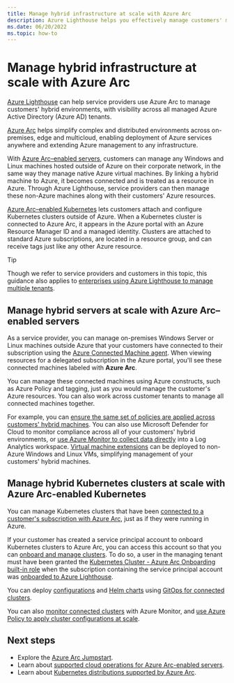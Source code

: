 ```yaml
---
title: Manage hybrid infrastructure at scale with Azure Arc
description: Azure Lighthouse helps you effectively manage customers' machines and Kubernetes clusters outside of Azure.
ms.date: 06/20/2022
ms.topic: how-to
---
```


# Manage hybrid infrastructure at scale with Azure Arc

[Azure Lighthouse](../overview.md) can help service providers use Azure Arc to manage customers' hybrid environments, with visibility across all managed Azure Active Directory (Azure AD) tenants.

[Azure Arc](../../azure-arc/overview.md) helps simplify complex and distributed environments across on-premises, edge and multicloud, enabling deployment of Azure services anywhere and extending Azure management to any infrastructure.

With [Azure Arc–enabled servers](../../azure-arc/servers/overview.md), customers can manage any Windows and Linux machines hosted outside of Azure on their corporate network, in the same way they manage native Azure virtual machines. By linking a hybrid machine to Azure, it becomes connected and is treated as a resource in Azure. Through Azure Lighthouse, service providers can then manage these non-Azure machines along with their customers' Azure resources.

[Azure Arc–enabled Kubernetes](../../azure-arc/kubernetes/overview.md) lets customers attach and configure Kubernetes clusters outside of Azure. When a Kubernetes cluster is connected to Azure Arc, it appears in the Azure portal with an Azure Resource Manager ID and a managed identity. Clusters are attached to standard Azure subscriptions, are located in a resource group, and can receive tags just like any other Azure resource.

> [!TIP]
> Though we refer to service providers and customers in this topic, this guidance also applies to [enterprises using Azure Lighthouse to manage multiple tenants](../concepts/enterprise.md).

## Manage hybrid servers at scale with Azure Arc–enabled servers

As a service provider, you can manage on-premises Windows Server or Linux machines outside Azure that your customers have connected to their subscription using the [Azure Connected Machine agent](../../azure-arc/servers/agent-overview.md). When viewing resources for a delegated subscription in the Azure portal, you'll see these connected machines labeled with **Azure Arc**.

You can manage these connected machines using Azure constructs, such as Azure Policy and tagging, just as you would manage the customer's Azure resources. You can also work across customer tenants to manage all connected machines together.

For example, you can [ensure the same set of policies are applied across customers' hybrid machines](../../azure-arc/servers/learn/tutorial-assign-policy-portal.md). You can also use Microsoft Defender for Cloud to monitor compliance across all of your customers' hybrid environments, or [use Azure Monitor to collect data directly](../../azure-arc/servers/learn/tutorial-enable-vm-insights.md) into a Log Analytics workspace. [Virtual machine extensions](../../azure-arc/servers/manage-vm-extensions.md) can be deployed to non-Azure Windows and Linux VMs, simplifying management of your customers' hybrid machines.

## Manage hybrid Kubernetes clusters at scale with Azure Arc-enabled Kubernetes

You can manage Kubernetes clusters that have been [connected to a customer's subscription with Azure Arc](../../azure-arc/kubernetes/quickstart-connect-cluster.md), just as if they were running in Azure.

If your customer has created a service principal account to onboard Kubernetes clusters to Azure Arc, you can access this account so that you can [onboard and manage clusters](../../azure-arc/kubernetes/quickstart-connect-cluster.md). To do so, a user in the managing tenant must have been granted the [Kubernetes Cluster - Azure Arc Onboarding built-in role](../../role-based-access-control/built-in-roles.md#kubernetes-cluster---azure-arc-onboarding) when the subscription containing the service principal account was [onboarded to Azure Lighthouse](onboard-customer.md).

You can deploy [configurations](../../azure-arc/kubernetes/tutorial-use-gitops-flux2.md) and [Helm charts](../../azure-arc/kubernetes/use-gitops-with-helm.md) using [GitOps for connected clusters](conceptual-gitops-flux2.md).

You can also [monitor connected clusters](../..//azure-monitor/containers/container-insights-enable-arc-enabled-clusters.md) with Azure Monitor, and [use Azure Policy to apply cluster configurations at scale](../../azure-arc/kubernetes/use-azure-policy.md).

## Next steps

- Explore the [Azure Arc Jumpstart](https://azurearcjumpstart.io/).
- Learn about [supported cloud operations for Azure Arc-enabled servers](../../azure-arc/servers/overview.md#supported-cloud-operations).
- Learn about [Kubernetes distributions supported by Azure Arc](../../azure-arc/kubernetes/overview.md#supported-kubernetes-distributions).

